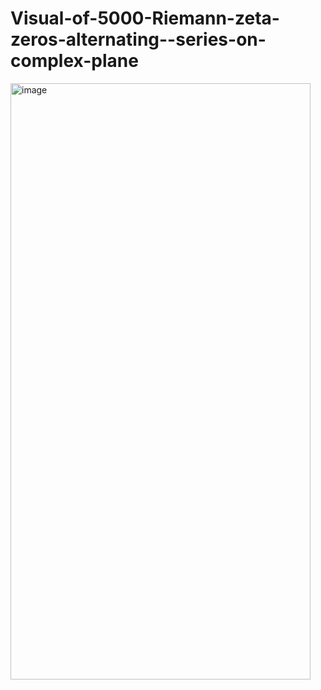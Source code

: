 # Visual-of-5000-Riemann-zeta-zeros-alternating--series-on-complex-plane

<img width="480" height="954" alt="image" src="https://github.com/user-attachments/assets/f6268d77-71cf-4509-8c1d-f512be9cdeae" />
